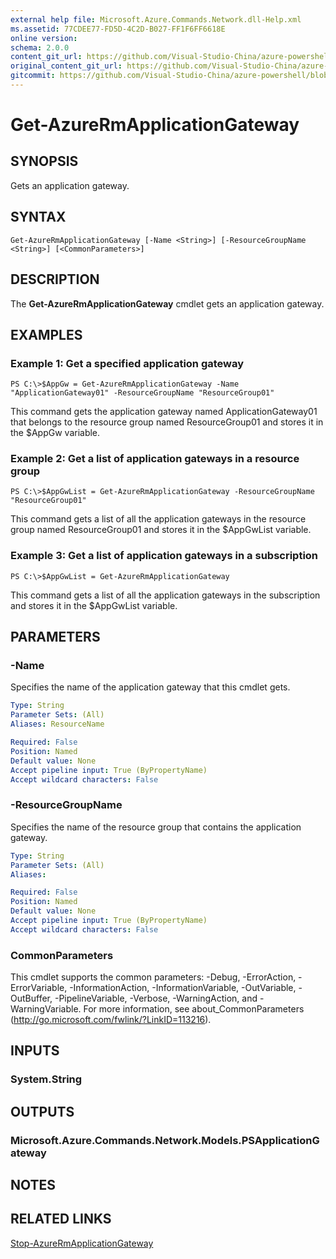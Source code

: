 ```yaml
---
external help file: Microsoft.Azure.Commands.Network.dll-Help.xml
ms.assetid: 77CDEE77-FD5D-4C2D-B027-FF1F6FF6618E
online version:
schema: 2.0.0
content_git_url: https://github.com/Visual-Studio-China/azure-powershell/blob/preview/src/ResourceManager/Network/Commands.Network/help/Get-AzureRmApplicationGateway.md
original_content_git_url: https://github.com/Visual-Studio-China/azure-powershell/blob/preview/src/ResourceManager/Network/Commands.Network/help/Get-AzureRmApplicationGateway.md
gitcommit: https://github.com/Visual-Studio-China/azure-powershell/blob/8810c0614b76be8d014616888a4ae7733a452af9
---
```


# Get-AzureRmApplicationGateway

## SYNOPSIS
Gets an application gateway.

## SYNTAX

```
Get-AzureRmApplicationGateway [-Name <String>] [-ResourceGroupName <String>] [<CommonParameters>]
```

## DESCRIPTION
The **Get-AzureRmApplicationGateway** cmdlet gets an application gateway.

## EXAMPLES

### Example 1: Get a specified application gateway
```
PS C:\>$AppGw = Get-AzureRmApplicationGateway -Name "ApplicationGateway01" -ResourceGroupName "ResourceGroup01"
```

This command gets the application gateway named ApplicationGateway01 that belongs to the resource group named ResourceGroup01 and stores it in the $AppGw variable.

### Example 2: Get a list of application gateways in a resource group
```
PS C:\>$AppGwList = Get-AzureRmApplicationGateway -ResourceGroupName "ResourceGroup01"
```

This command gets a list of all the application gateways in the resource group named ResourceGroup01 and stores it in the $AppGwList variable.

### Example 3: Get a list of application gateways in a subscription
```
PS C:\>$AppGwList = Get-AzureRmApplicationGateway
```

This command gets a list of all the application gateways in the subscription and stores it in the $AppGwList variable.

## PARAMETERS

### -Name
Specifies the name of the application gateway that this cmdlet gets.

```yaml
Type: String
Parameter Sets: (All)
Aliases: ResourceName

Required: False
Position: Named
Default value: None
Accept pipeline input: True (ByPropertyName)
Accept wildcard characters: False
```

### -ResourceGroupName
Specifies the name of the resource group that contains the application gateway.

```yaml
Type: String
Parameter Sets: (All)
Aliases: 

Required: False
Position: Named
Default value: None
Accept pipeline input: True (ByPropertyName)
Accept wildcard characters: False
```

### CommonParameters
This cmdlet supports the common parameters: -Debug, -ErrorAction, -ErrorVariable, -InformationAction, -InformationVariable, -OutVariable, -OutBuffer, -PipelineVariable, -Verbose, -WarningAction, and -WarningVariable. For more information, see about_CommonParameters (http://go.microsoft.com/fwlink/?LinkID=113216).

## INPUTS

### System.String

## OUTPUTS

### Microsoft.Azure.Commands.Network.Models.PSApplicationGateway

## NOTES

## RELATED LINKS

[Stop-AzureRmApplicationGateway](./Stop-AzureRmApplicationGateway.md)


